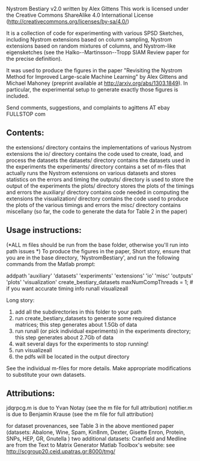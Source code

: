 Nystrom Bestiary v2.0 
written by Alex Gittens
This work is licensed under the Creative Commons ShareAlike 4.0 International License
(http://creativecommons.org/licenses/by-sa/4.0/)

It is a collection of code for experimenting with various
SPSD Sketches, including Nystrom extensions based on column sampling, Nystrom extensions based on random mixtures of columns, and Nystrom-like eigensketches (see the Halko--Martinsson--Tropp SIAM Review paper for the precise definition).

It was used to produce the figures in the paper
"Revisiting the Nystrom Method for Improved Large-scale Machine Learning" by
Alex Gittens and Michael Mahoney (preprint available at 
http://arxiv.org/abs/1303.1849). In particular, the experimental setup to generate exactly those figures is included.

Send comments, suggestions, and complaints to agittens AT ebay FULLSTOP com

Contents:
--------
the extensions/ directory contains the implementations of various Nystrom extensions
the io/ directory contains the code used to create, load, and process the datasets
the datasets/ directory contains the datasets used in the experiments
the experiments/ directory contains a set of m-files that actually runs the Nystrom
 extensions on various datasets and stores statistics on the errors and timing
the outputs/ directory is used to store the output of the experiments
the plots/ directory stores the plots of the timings and errors
the auxiliary/ directory contains code needed in computing the extensions
the visualization/ directory contains the code used to produce the plots of the
 various timings and errors
the misc/ directory contains miscellany (so far, the code to generate the data
for Table 2 in the paper)

Usage instructions:
-------
(*ALL m files should be run from the base folder, otherwise you'll run into path issues *)
To produce the figures in the paper,
Short story, ensure that you are in the base directory, 'NystromBestiary',
and run the following commands from the Matlab prompt:

addpath 'auxiliary' 'datasets' 'experiments' 'extensions' 'io' 'misc' 'outputs' 'plots' 'visualization'
create_bestiary_datasets
maxNumCompThreads = 1; # if you want accurate timing info
runall
visualizeall

Long story:
1) add all the subdirectories in this folder to your path
2) run create_bestiary_datasets to generate
 some required distance matrices; this step generates about 1.5Gb of data
2) run runall (or pick individual experiments) in the experiments directory;
 this step generates about 2.7Gb of data
3) wait several days for the experiments to stop running!
4) run visualizeall
5) the pdfs will be located in the output directory

See the individual m-files for more details. Make appropriate
modifications to substitute your own datasets.

Attributions:
------------
jdqrpcg.m is due to Yvan Notay (see the m file for full attribution)
notifier.m is due to Benjamin Krause (see the m file for full attribution)

for dataset provenances, see Table 3 in the above mentioned paper
(datasets: Abalone, Wine, Spam, Kin8nm, Dexter, Gisette
Enron, Protein, SNPs, HEP, GR, Gnutella
)
two additional datasets: Cranfield and Medline are from the 
Text to Matrix Generator Matlab Toolbox's website: 
see http://scgroup20.ceid.upatras.gr:8000/tmg/
